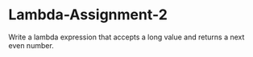 # Lambda-Assignment-2


Write a lambda expression that accepts a long value and returns a next even number.
